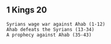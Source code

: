 ## 1 Kings 20

```
Syrians wage war against Ahab (1-12)
Ahab defeats the Syrians (13-34)
A prophecy against Ahab (35-43)
```
